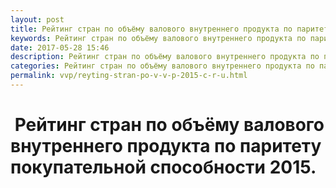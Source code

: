 ```yaml
---
layout: post
title: Рейтинг стран по объёму валового внутреннего продукта по паритету покупательной способности 2015
keywords: Рейтинг стран по объёму валового внутреннего продукта по паритету покупательной способности 2015
date: 2017-05-28 15:46
description: Рейтинг стран по объёму валового внутреннего продукта по паритету покупательной способности 2015
categories: Рейтинг стран по объёму валового внутреннего продукта по паритету покупательной способности 2015
permalink: vvp/reyting-stran-po-v-v-p-2015-c-r-u.html
---
```


#  Рейтинг стран по объёму валового внутреннего продукта по паритету покупательной способности 2015.
